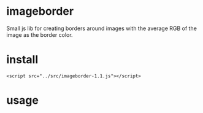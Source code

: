# imageborder
Small js lib for creating borders around images with the average RGB of the image as the border color.

# install
 ```<script src="../src/imageborder-1.1.js"></script>```
 
# usage

